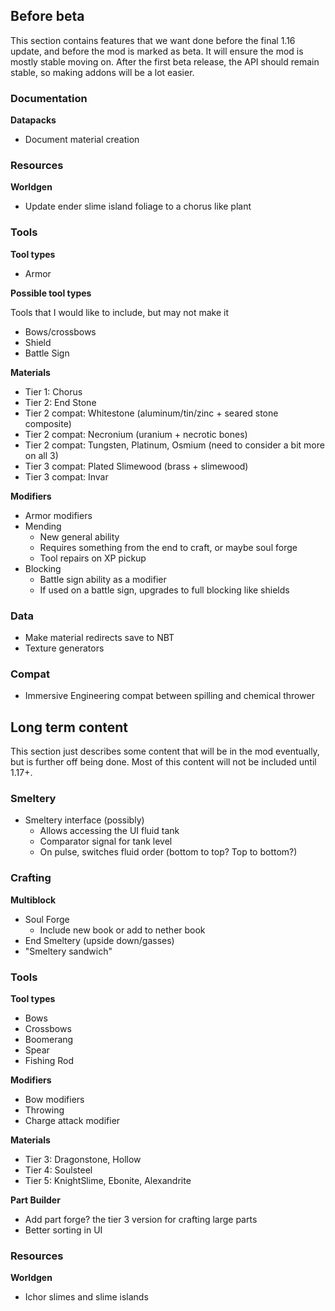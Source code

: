 ## Before beta

This section contains features that we want done before the final 1.16 update, and before the mod is marked as beta. It will ensure the mod is mostly stable moving on. After the first beta release, the API should remain stable, so making addons will be a lot easier.

### Documentation

**Datapacks**

* Document material creation



### Resources

**Worldgen**

* Update ender slime island foliage to a chorus like plant

### Tools

**Tool types**

* Armor

**Possible tool types**

Tools that I would like to include, but may not make it

* Bows/crossbows
* Shield
* Battle Sign

**Materials**

* Tier 1: Chorus
* Tier 2: End Stone
* Tier 2 compat: Whitestone (aluminum/tin/zinc + seared stone composite)
* Tier 2 compat: Necronium (uranium + necrotic bones)
* Tier 2 compat: Tungsten, Platinum, Osmium (need to consider a bit more on all 3)
* Tier 3 compat: Plated Slimewood (brass + slimewood)
* Tier 3 compat: Invar

**Modifiers**

* Armor modifiers
* Mending
    * New general ability
    * Requires something from the end to craft, or maybe soul forge
    * Tool repairs on XP pickup
* Blocking
    * Battle sign ability as a modifier
    * If used on a battle sign, upgrades to full blocking like shields

### Data

* Make material redirects save to NBT
* Texture generators

### Compat

* Immersive Engineering compat between spilling and chemical thrower

## Long term content

This section just describes some content that will be in the mod eventually, but is further off being done. Most of this content will not be included until 1.17+.

### Smeltery

* Smeltery interface (possibly)
    * Allows accessing the UI fluid tank
    * Comparator signal for tank level
    * On pulse, switches fluid order (bottom to top? Top to bottom?)

### Crafting
**Multiblock**

* Soul Forge
    * Include new book or add to nether book
* End Smeltery (upside down/gasses)
* "Smeltery sandwich"

### Tools

**Tool types**

* Bows
* Crossbows
* Boomerang
* Spear
* Fishing Rod

**Modifiers**

* Bow modifiers
* Throwing
* Charge attack modifier

**Materials**

* Tier 3: Dragonstone, Hollow
* Tier 4: Soulsteel
* Tier 5: KnightSlime, Ebonite, Alexandrite

**Part Builder**

* Add part forge? the tier 3 version for crafting large parts
* Better sorting in UI

### Resources

**Worldgen**

* Ichor slimes and slime islands